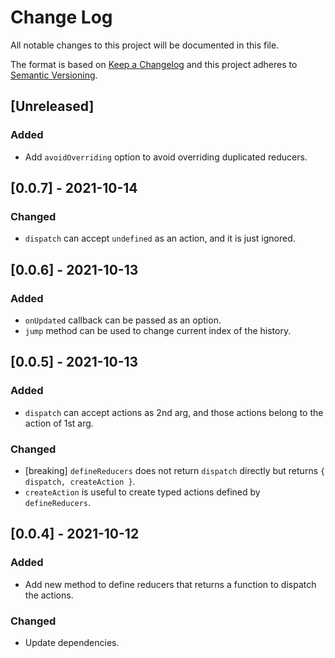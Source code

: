 # Change Log
All notable changes to this project will be documented in this file.

The format is based on [Keep a Changelog](http://keepachangelog.com/)
and this project adheres to [Semantic Versioning](http://semver.org/).

## [Unreleased]
### Added
- Add `avoidOverriding` option to avoid overriding duplicated reducers.

## [0.0.7] - 2021-10-14
### Changed
- `dispatch` can accept `undefined` as an action, and it is just ignored.

## [0.0.6] - 2021-10-13
### Added
- `onUpdated` callback can be passed as an option.
- `jump` method can be used to change current index of the history.

## [0.0.5] - 2021-10-13
### Added
- `dispatch` can accept actions as 2nd arg, and those actions belong to the action of 1st arg.

### Changed
- [breaking] `defineReducers` does not return `dispatch` directly but returns `{ dispatch, createAction }`.
- `createAction` is useful to create typed actions defined by `defineReducers`.

## [0.0.4] - 2021-10-12
### Added
- Add new method to define reducers that returns a function to dispatch the actions.

### Changed
- Update dependencies.

